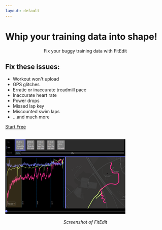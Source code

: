 ```yaml
---
layout: default
---
```


<main>
<h1>Whip your training data into shape!</h1>

<p style="text-align: center;">
Fix your buggy training data with <span class="brand">Fit<span class="brand-suffix">Edit</span></span>
</p>

<section class="section">
<h2>Fix these issues:</h2>
<p>

<ul>
<li>Workout won't upload</li>
<li>GPS glitches</li>
<li>Erratic or inaccurate treadmill pace</li>
<li>Inaccurate heart rate</li>
<li>Power drops</li>
<li>Missed lap key</li>
<li>Miscounted swim laps</li>
<li>...and much more</li>
</ul>
</p>
</section>

<a class="cta-button" href="get.html">Start Free</a>

<br/>
<img src="assets/images/screenshot.png" style="border: none; width: 75%;" class="center" alt="Screenshot of FitEdit"/>
<p style="font-style: italic; text-align: center">Screenshot of FitEdit</p>

</main>
